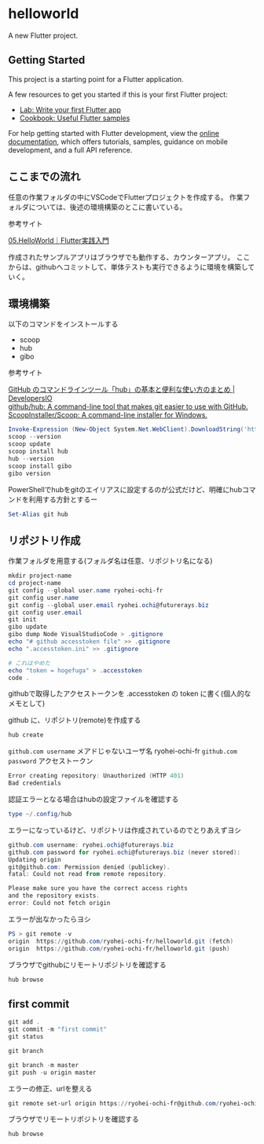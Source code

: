 # helloworld

A new Flutter project.

## Getting Started

This project is a starting point for a Flutter application.

A few resources to get you started if this is your first Flutter project:

- [Lab: Write your first Flutter app](https://docs.flutter.dev/get-started/codelab)
- [Cookbook: Useful Flutter samples](https://docs.flutter.dev/cookbook)

For help getting started with Flutter development, view the
[online documentation](https://docs.flutter.dev/), which offers tutorials,
samples, guidance on mobile development, and a full API reference.

## ここまでの流れ

任意の作業フォルダの中にVSCodeでFlutterプロジェクトを作成する。
作業フォルダについては、後述の環境構築のとこに書いている。

参考サイト

[05.HelloWorld｜Flutter実践入門](https://zenn.dev/kazutxt/books/flutter_practice_introduction/viewer/07_chapter1_helloworld)

作成されたサンプルアプリはブラウザでも動作する、カウンターアプリ。
ここからは、githubへコミットして、単体テストも実行できるように環境を構築していく。

## 環境構築

以下のコマンドをインストールする
- scoop
- hub
- gibo

参考サイト

[GitHub のコマンドラインツール「hub」の基本と便利な使い方のまとめ | DevelopersIO](https://dev.classmethod.jp/articles/hub/)  
[github/hub: A command-line tool that makes git easier to use with GitHub.](https://github.com/github/hub)  
[ScoopInstaller/Scoop: A command-line installer for Windows.](https://github.com/ScoopInstaller/Scoop)  

```powershell
Invoke-Expression (New-Object System.Net.WebClient).DownloadString('https://get.scoop.sh')
scoop --version
scoop update
scoop install hub
hub --version
scoop install gibo
gibo version
```

PowerShellでhubをgitのエイリアスに設定するのが公式だけど、明確にhubコマンドを利用する方針とするー

```powershell
Set-Alias git hub
```

## リポジトリ作成

作業フォルダを用意する(フォルダ名は任意、リポジトリ名になる)

```powershell
mkdir project-name
cd project-name
git config --global user.name ryohei-ochi-fr
git config user.name
git config --global user.email ryohei.ochi@futurerays.biz
git config user.email
git init
gibo update
gibo dump Node VisualStudioCode > .gitignore
echo "# github accesstoken file" >> .gitignore
echo ".accesstoken.ini" >> .gitignore

# これはやめた
echo "token = hogefuga" > .accesstoken
code .
```

githubで取得したアクセストークンを .accesstoken の token に書く(個人的なメモとして)

github に、リポジトリ(remote)を作成する

```powershell
hub create
```

`github.com username` メアドじゃないユーザ名 ryohei-ochi-fr
`github.com password` アクセストークン

```powershell
Error creating repository: Unauthorized (HTTP 401)
Bad credentials
```

認証エラーとなる場合はhubの設定ファイルを確認する

```powershell
type ~/.config/hub
```

エラーになっているけど、リポジトリは作成されているのでとりあえずヨシ

```powershell
github.com username: ryohei.ochi@futurerays.biz
github.com password for ryohei.ochi@futurerays.biz (never stored): 
Updating origin
git@github.com: Permission denied (publickey).
fatal: Could not read from remote repository.

Please make sure you have the correct access rights
and the repository exists.
error: Could not fetch origin
```

エラーが出なかったらヨシ

```powershell
PS > git remote -v
origin  https://github.com/ryohei-ochi-fr/helloworld.git (fetch)
origin  https://github.com/ryohei-ochi-fr/helloworld.git (push)
```

ブラウザでgithubにリモートリポジトリを確認する

```powershell
hub browse
````

## first commit

```powershell
git add .
git commit -m "first commit"
git status

git branch

git branch -m master
git push -u origin master
```



エラーの修正、urlを整える

```powershell
git remote set-url origin https://ryohei-ochi-fr@github.com/ryohei-ochi-fr/project-name.git
```




ブラウザでリモートリポジトリを確認する
```powershell
hub browse
```



